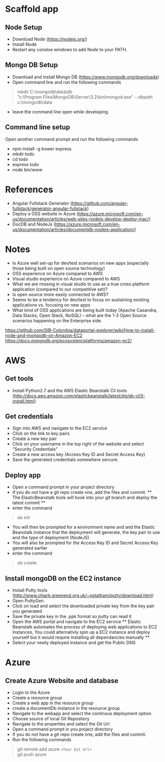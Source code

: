 # Scaffold app 

## Node Setup
* Download Node (https://nodejs.org/)
* Install Node
* Restart any consloe windows to add Node to your PATH.

## Mongo DB Setup
* Download and install Mongo DB (https://www.mongodb.org/downloads)
* Open command line and run the following commands

> mkdir C:\mongodb\data\db  
> "c:\Program Files\MongoDB\Server\3.2\bin\mongod.exe" --dbpath c:\mongodb\data

* leave the command line open while developing.

## Command line setup
Open another command prompt and run the following commands
* npm install -g bower express 
* mkdir todo
* cd todo
* express todo
* node bin/www


# References
* Angular Fullstack Generator (https://github.com/angular-fullstack/generator-angular-fullstack)
* Deploy a OSS website in Azure (https://azure.microsoft.com/en-us/documentation/articles/web-sites-nodejs-develop-deploy-mac/)
* DocDB and NodeJs (https://azure.microsoft.com/en-us/documentation/articles/documentdb-nodejs-application/)
# Notes

* Is Azure well set-up for dev/test scenarios on new apps (especially those being built on open source technology)
* OSS experience on Azure compared to AWS
* Visual studio experience on Azure compared to AWS
* What we are missing in visual studio to use as a true cross platform application (compared to our competitive set)? 
* Is open source more easily connected to AWS?
* Seems to be a tendency for dev/test to focus on sustaining existing applications vs. focusing on new apps 
* What kind of OSS applications are being built today (Apache Casandra, Data Stacks, Open Stack, NoSQL) – what are the 1-3 Open Source scenarios happening on the Enterprise side.


https://github.com/SIB-Colombia/dataportal-explorer/wiki/How-to-install-node-and-mongodb-on-Amazon-EC2
https://docs.mongodb.org/ecosystem/platforms/amazon-ec2/

# AWS

## Get tools
* Install Python2.7 and the AWS Elastic Beanstalk Cli tools (http://docs.aws.amazon.com/elasticbeanstalk/latest/dg/eb-cli3-install.html)

## Get credentials
* Sign into AWS and navigate to the EC2 service
* Click on the link to key pairs
* Create a new key pair
* Click on your username in the top right of the website and select "Security Credentials"
* Create a new access key (Access Key ID and Secret Access Key)
* Save the generated credentials somewhere sercure.

## Deploy app 
* Open a command prompt in your project directory
* if you do not have a git repo create one, add the files and commit.
** The ElasticBeanstalk tools will hook into your git branch and deploy the latest commit **
* enter the command

> eb init  

* You will then be prompted for a environment name and  and the Elastic Beanstalk instance that the deployment will generate, the key pair to use and the type of deployment (NodeJS)
* You will also be prompted for the Access Key ID and Secret Access Key generated earlier
* enter the command

> eb create


## Install mongoDB on the EC2 instance
* Install Putty tools (http://www.chiark.greenend.org.uk/~sgtatham/putty/download.html)
* Open PuttyGen.
* Click on load and select the downloaded private key from the key pair you generated
* Save the private key in the .ppk format so putty can read it
* Open the AWS portal and navigate to the EC2 service
** Elastic Beanstalk automates the process of deploying web applications to EC2 Instances, You could alternativly spin up a EC2 instance and deploy yourself but it would require installing all dependancies manually **
* Select your newly deployed instance and get the Public DNS

# Azure

## Create Azure Website and database
* Login to the Azure
* Create a resource group
* Create a web app in the resource group
* create a documentDb instance in the resource group
* Navigate to the webapp and select the continous deployment option 
* Choose source of local Git Repository
* Navigate to the properties and select the Git Url
* Open a command prompt in you project directory
* If you do not have a git repo create one, add the files and commit.
* Run the following commands

> git remote add azure `<Your Git Url>`   
> git push azure


